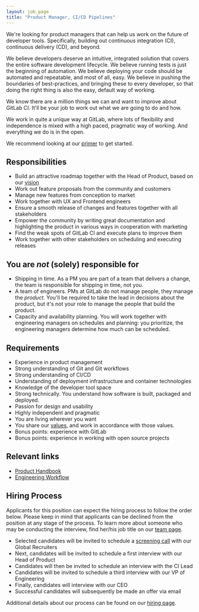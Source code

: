 ```yaml
---
layout: job_page
title: "Product Manager, CI/CD Pipelines"
---
```


We're looking for product managers that can help us work on the future of
developer tools. Specifically, building out continuous integration (CI), continuous
delivery (CD), and beyond.

We believe developers deserve an intuitive, integrated solution that covers the
entire software development lifecycle. We believe running tests is just the
beginning of automation. We believe deploying your code should be automated and
repeatable, and most of all, easy. We believe in pushing the boundaries of
best-practices, and bringing these to every developer, so that doing the right
thing is also the easy, default way of working.

We know there are a million things we can and want to improve about GitLab CI.
It'll be your job to work out what we are going to do and how.

We work in quite a unique way at GitLab, where lots of flexibility and
independence is mixed with a high paced, pragmatic way of working. And
everything we do is in the open.

We recommend looking at our [primer](https://about.gitlab.com/primer)
to get started.

## Responsibilities

- Build an attractive roadmap together with the Head of Product, based on our [vision](/direction/cicd)
- Work out feature proposals from the community and customers
- Manage new features from conception to market
- Work together with UX and Frontend engineers
- Ensure a smooth release of changes and features together with all stakeholders
- Empower the community by writing great documentation and highlighting the product in various ways in cooperation with marketing
- Find the weak spots of GitLab CI and execute plans to improve them
- Work together with other stakeholders on scheduling and executing releases

## You are _not_ (solely) responsible for

- Shipping in time. As a PM you are part of a team that delivers a change,
the team is responsible for shipping in time, not you.
- A team of engineers. PMs at GitLab do not manage people, they manage the
_product_. You'll be required to take the lead in decisions about the product,
but it's not your role to manage the people that build the product.
- Capacity and availability planning. You will work together with engineering
managers on schedules and planning: you prioritize, the engineering managers
determine how much can be scheduled.

## Requirements

- Experience in product management
- Strong understanding of Git and Git workflows
- Strong understanding of CI/CD
- Understanding of deployment infrastructure and container technologies
- Knowledge of the developer tool space
- Strong technically. You understand how software is built, packaged and deployed.
- Passion for design and usability
- Highly independent and pragmatic
- You are living wherever you want
- You share our [values](/handbook/#values), and work in accordance with those values.
- Bonus points: experience with GitLab
- Bonus points: experience in working with open source projects

## Relevant links

- [Product Handbook](/handbook/product)
- [Engineering Workflow](/handbook/engineering/workflow)

## Hiring Process

Applicants for this position can expect the hiring process to follow the order below. Please keep in mind that applicants can be declined from the position at any stage of the process. To learn more about someone who may be conducting the interview, find her/his job title on our [team page](/team).


* Selected candidates will be invited to schedule a [screening call](/handbook/hiring/#screening-call) with our Global Recruiters
* Next, candidates will be invited to schedule a first interview with our Head of Product
* Candidates will then be invited to schedule an interview with the CI Lead
* Candidates will be invited to schedule a third interview with our VP of Engineering
* Finally, candidates will interview with our CEO
* Successful candidates will subsequently be made an offer via email


Additional details about our process can be found on our [hiring page](/handbook/hiring).

